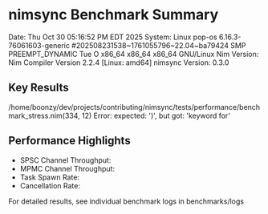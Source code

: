 # nimsync Benchmark Summary
Date: Thu Oct 30 05:16:52 PM EDT 2025
System: Linux pop-os 6.16.3-76061603-generic #202508231538~1761055796~22.04~ba79424 SMP PREEMPT_DYNAMIC Tue O x86_64 x86_64 x86_64 GNU/Linux
Nim Version: Nim Compiler Version 2.2.4 [Linux: amd64]
nimsync Version: 0.3.0

## Key Results
/home/boonzy/dev/projects/contributing/nimsync/tests/performance/benchmark_stress.nim(334, 12) Error: expected: ')', but got: 'keyword for'

## Performance Highlights
- SPSC Channel Throughput: 
- MPMC Channel Throughput: 
- Task Spawn Rate:
- Cancellation Rate:

For detailed results, see individual benchmark logs in benchmarks/logs
